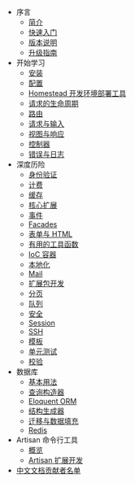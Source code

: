 - 序言
    - [简介](/docs/introduction)
    - [快速入门](/docs/quick)
    - [版本说明](/docs/releases)
    - [升级指南](/docs/upgrade)
- 开始学习
    - [安装](/docs/installation)
    - [配置](/docs/configuration)
    - [Homestead 开发环境部署工具](/docs/homestead)
    - [请求的生命周期](/docs/lifecycle)
    - [路由](/docs/routing)
    - [请求与输入](/docs/requests)
    - [视图与响应](/docs/responses)
    - [控制器](/docs/controllers)
    - [错误与日志](/docs/errors)
- 深度历险
    - [身份验证](/docs/security)
    - [计费](/docs/billing)
    - [缓存](/docs/cache)
    - [核心扩展](/docs/extending)
    - [事件](/docs/events)
    - [Facades](/docs/facades)
    - [表单与 HTML](/docs/html)
    - [有用的工具函数](/docs/helpers)
    - [IoC 容器](/docs/ioc)
    - [本地化](/docs/localization)
    - [Mail](/docs/mail)
    - [扩展包开发](/docs/packages)
    - [分页](/docs/pagination)
    - [队列](/docs/queues)
    - [安全](/docs/security)
    - [Session](/docs/session)
    - [SSH](/docs/ssh)
    - [模板](/docs/templates)
    - [单元测试](/docs/testing)
    - [校验](/docs/validation)
- 数据库
    - [基本用法](/docs/database)
    - [查询构造器](/docs/queries)
    - [Eloquent ORM](/docs/eloquent)
    - [结构生成器](/docs/schema)
    - [迁移与数据填充](/docs/migrations)
    - [Redis](/docs/redis)
- Artisan 命令行工具
    - [概览](/docs/artisan)
    - [Artisan 扩展开发](/docs/commands)
- [中文文档贡献者名单](/docs/contributors)